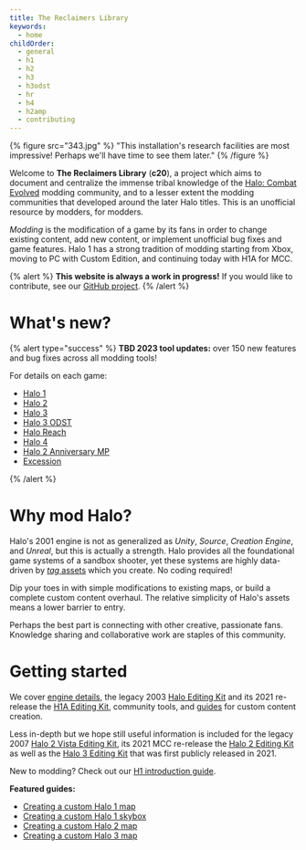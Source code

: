```yaml
---
title: The Reclaimers Library
keywords:
  - home
childOrder:
  - general
  - h1
  - h2
  - h3
  - h3odst
  - hr
  - h4
  - h2amp
  - contributing
---
```

{% figure src="343.jpg" %}
"This installation's research facilities are most impressive! Perhaps we'll have time to see them later."
{% /figure %}

Welcome to **The Reclaimers Library** (**c20**), a project which aims to document and centralize the immense tribal knowledge of the [Halo: Combat Evolved](~h1) modding community, and to a lesser extent the modding communities that developed around the later Halo titles. This is an unofficial resource by modders, for modders.

_Modding_ is the modification of a game by its fans in order to change existing content, add new content, or implement unofficial bug fixes and game features. Halo 1 has a strong tradition of modding starting from Xbox, moving to PC with Custom Edition, and continuing today with H1A for MCC.

{% alert %}
**This website is always a work in progress!** If you would like to contribute, see our [GitHub project](https://github.com/Sigmmma/c20#contributing).
{% /alert %}


# What's new?
{% alert type="success" %}
**TBD 2023 tool updates:** over 150 new features and bug fixes across all modding tools!

For details on each game:

* [Halo 1](~h1a-ek#tbd-2023)
* [Halo 2](~h2-ek#tbd-2023)
* [Halo 3](~h3-ek#tbd-2023)
* [Halo 3 ODST](~h3odst-ek#tbd-2023)
* [Halo Reach](~hr-ek#tbd-2023)
* [Halo 4](~h4-ek#tbd-2023)
* [Halo 2 Anniversary MP](~h2amp-ek#tbd-2023)
* [Excession](~excession#tbd-2023)

{% /alert %}

# Why mod Halo?
Halo's 2001 engine is not as generalized as _Unity_, _Source_, _Creation Engine_, and _Unreal_, but this is actually a strength. Halo provides all the foundational game systems of a sandbox shooter, yet these systems are highly data-driven by [_tag_ assets](~h1/tags) which you create. No coding required!

Dip your toes in with simple modifications to existing maps, or build a complete custom content overhaul. The relative simplicity of Halo's assets means a lower barrier to entry.

Perhaps the best part is connecting with other creative, passionate fans. Knowledge sharing and collaborative work are staples of this community.

# Getting started
We cover [engine details](~h1/engine), the legacy 2003 [Halo Editing Kit](~hek) and its 2021 re-release the [H1A Editing Kit](~h1a-ek), community tools, and [guides](~) for custom content creation.

Less in-depth but we hope still useful information is included for the legacy 2007 [Halo 2 Vista Editing Kit](~h2v-ek), its 2021 MCC re-release the [Halo 2 Editing Kit](~h2-ek) as well as the [Halo 3 Editing Kit](~h3-ek) that was first publicly released in 2021.

New to modding? Check out our [H1 introduction guide](~intro-to-h1-modding).

**Featured guides:**
* [Creating a custom Halo 1 map](~h1/guides/map-making/level-creation)
* [Creating a custom Halo 1 skybox](~h1/guides/skyboxes)
* [Creating a custom Halo 2 map](~h2/guides/map-making/level-creation)
* [Creating a custom Halo 3 map](~h3/guides/map-making/level-creation)
